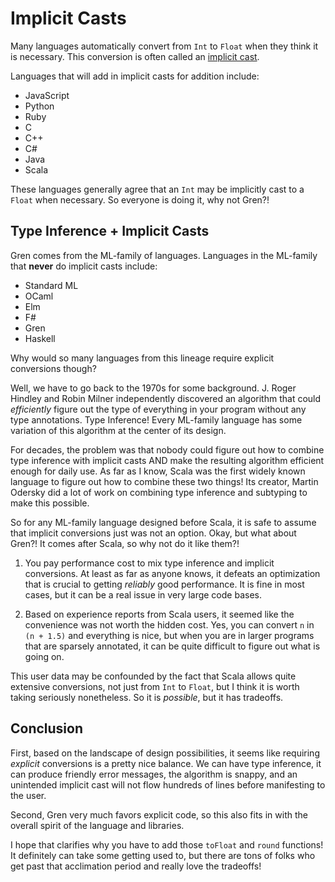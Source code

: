 # Implicit Casts

Many languages automatically convert from `Int` to `Float` when they think it is necessary. This conversion is often called an [implicit cast](https://en.wikipedia.org/wiki/Type_conversion).

Languages that will add in implicit casts for addition include:

- JavaScript
- Python
- Ruby
- C
- C++
- C#
- Java
- Scala

These languages generally agree that an `Int` may be implicitly cast to a `Float` when necessary. So everyone is doing it, why not Gren?!

## Type Inference + Implicit Casts

Gren comes from the ML-family of languages. Languages in the ML-family that **never** do implicit casts include:

- Standard ML
- OCaml
- Elm
- F#
- Gren
- Haskell

Why would so many languages from this lineage require explicit conversions though?

Well, we have to go back to the 1970s for some background. J. Roger Hindley and Robin Milner independently discovered an algorithm that could _efficiently_ figure out the type of everything in your program without any type annotations. Type Inference! Every ML-family language has some variation of this algorithm at the center of its design.

For decades, the problem was that nobody could figure out how to combine type inference with implicit casts AND make the resulting algorithm efficient enough for daily use. As far as I know, Scala was the first widely known language to figure out how to combine these two things! Its creator, Martin Odersky did a lot of work on combining type inference and subtyping to make this possible.

So for any ML-family language designed before Scala, it is safe to assume that implicit conversions just was not an option. Okay, but what about Gren?! It comes after Scala, so why not do it like them?!

1. You pay performance cost to mix type inference and implicit conversions. At least as far as anyone knows, it defeats an optimization that is crucial to getting _reliably_ good performance. It is fine in most cases, but it can be a real issue in very large code bases.

2. Based on experience reports from Scala users, it seemed like the convenience was not worth the hidden cost. Yes, you can convert `n` in `(n + 1.5)` and everything is nice, but when you are in larger programs that are sparsely annotated, it can be quite difficult to figure out what is going on.

This user data may be confounded by the fact that Scala allows quite extensive conversions, not just from `Int` to `Float`, but I think it is worth taking seriously nonetheless. So it is _possible_, but it has tradeoffs.

## Conclusion

First, based on the landscape of design possibilities, it seems like requiring _explicit_ conversions is a pretty nice balance. We can have type inference, it can produce friendly error messages, the algorithm is snappy, and an unintended implicit cast will not flow hundreds of lines before manifesting to the user.

Second, Gren very much favors explicit code, so this also fits in with the overall spirit of the language and libraries.

I hope that clarifies why you have to add those `toFloat` and `round` functions! It definitely can take some getting used to, but there are tons of folks who get past that acclimation period and really love the tradeoffs!
